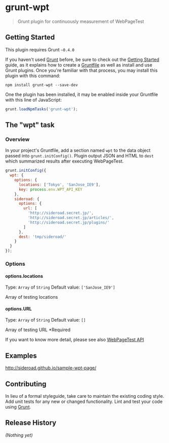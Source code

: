 # grunt-wpt

> Grunt plugin for continuously measurement of WebPageTest

## Getting Started
This plugin requires Grunt `~0.4.0`

If you haven't used [Grunt](http://gruntjs.com/) before, be sure to check out the [Getting Started](http://gruntjs.com/getting-started) guide, as it explains how to create a [Gruntfile](http://gruntjs.com/sample-gruntfile) as well as install and use Grunt plugins. Once you're familiar with that process, you may install this plugin with this command:

```shell
npm install grunt-wpt --save-dev
```

One the plugin has been installed, it may be enabled inside your Gruntfile with this line of JavaScript:

```js
grunt.loadNpmTasks('grunt-wpt');
```

## The "wpt" task

### Overview
In your project's Gruntfile, add a section named `wpt` to the data object passed into `grunt.initConfig()`.
Plugin output JSON and HTML to `dest` which summarized results after executing WebPageTest.

```js
grunt.initConfig({
  wpt: {
    options: {
      locations: ['Tokyo', 'SanJose_IE9'],
      key: process.env.WPT_API_KEY
    },
    sideroad: {
      options: {
        url: [
          'http://sideroad.secret.jp/',
          'http://sideroad.secret.jp/articles/',
          'http://sideroad.secret.jp/plugins/'
        ]
      },
      dest: 'tmp/sideroad/'
    }
  }
});
```

### Options

#### options.locations
Type: `Array` of `String`
Default value: `['SanJose_IE9']`

Array of testing locations

#### options.URL
Type: `Array` of `String`
Default value: `[]`

Array of testing URL
*Required

If you want to know more detail, please see also [WebPageTest API](https://github.com/marcelduran/webpagetest-api)

## Examples
http://sideroad.github.io/sample-wpt-page/

## Contributing
In lieu of a formal styleguide, take care to maintain the existing coding style. Add unit tests for any new or changed functionality. Lint and test your code using [Grunt](http://gruntjs.com/).

## Release History
_(Nothing yet)_
